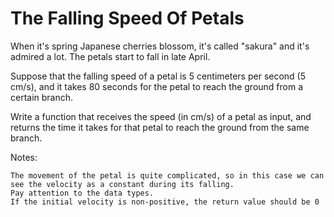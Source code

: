 # The Falling Speed Of Petals

When it's spring Japanese cherries blossom, it's called "sakura" and it's admired a lot. The petals start to fall in late April.

Suppose that the falling speed of a petal is 5 centimeters per second (5 cm/s), and it takes 80 seconds for the petal to reach the ground from a certain branch.

Write a function that receives the speed (in cm/s) of a petal as input, and returns the time it takes for that petal to reach the ground from the same branch.

Notes:

    The movement of the petal is quite complicated, so in this case we can see the velocity as a constant during its falling.
    Pay attention to the data types.
    If the initial velocity is non-positive, the return value should be 0
